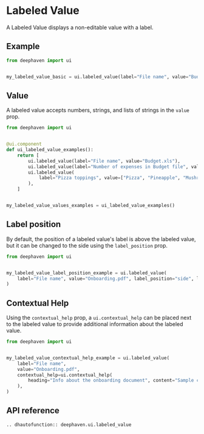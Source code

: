# Labeled Value

A Labeled Value displays a non-editable value with a label. 

## Example

```python
from deephaven import ui


my_labeled_value_basic = ui.labeled_value(label="File name", value="Budget.xls")
```


## Value

A labeled value accepts numbers, strings, and lists of strings in the `value` prop.

```python
from deephaven import ui


@ui.component
def ui_labeled_value_examples():
    return [
        ui.labeled_value(label="File name", value="Budget.xls"),
        ui.labeled_value(label="Number of expenses in Budget file", value=123),
        ui.labeled_value(
            label="Pizza toppings", value=["Pizza", "Pineapple", "Mushroom", "Garlic"]
        ),
    ]


my_labeled_value_values_examples = ui_labeled_value_examples()
```


## Label position

By default, the position of a labeled value's label is above the labeled value, but it can be changed to the side using the `label_position` prop. 

```python
from deephaven import ui


my_labeled_value_label_position_example = ui.labeled_value(
    label="File name", value="Onboarding.pdf", label_position="side", label_align="end"
)
```


## Contextual Help

Using the `contextual_help` prop, a `ui.contextual_help` can be placed next to the labeled value to provide additional information about the labeled value.

```python
from deephaven import ui


my_labeled_value_contextual_help_example = ui.labeled_value(
    label="File name",
    value="Onboarding.pdf",
    contextual_help=ui.contextual_help(
        heading="Info about the onboarding document", content="Sample content"
    ),
)
```


## API reference

```{eval-rst}
.. dhautofunction:: deephaven.ui.labeled_value
```